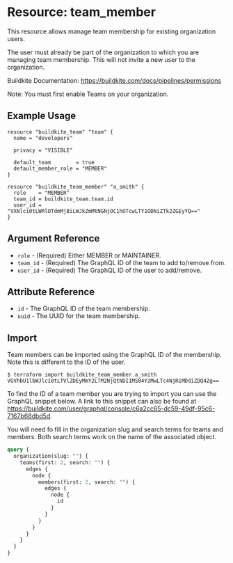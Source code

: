 # Resource: team_member

This resource allows manage team membership for existing organization users.

The user must already be part of the organization to which you are managing team membership. This will not invite a new user to the organization.

Buildkite Documentation: https://buildkite.com/docs/pipelines/permissions

Note: You must first enable Teams on your organization.

## Example Usage

```hcl
resource "buildkite_team" "team" {
  name = "developers"

  privacy = "VISIBLE"

  default_team        = true
  default_member_role = "MEMBER"
}

resource "buildkite_team_member" "a_smith" {
  role    = "MEMBER"
  team_id = buildkite_team.team.id
  user_id = "VXNlci0tLWRlOTdmMjBiLWJkZmMtNGNjOC1hOTcwLTY1ODNiZTk2ZGEyYQ=="
}
```

## Argument Reference

* `role` - (Required) Either MEMBER or MAINTAINER.
* `team_id` - (Required) The GraphQL ID of the team to add to/remove from.
* `user_id` - (Required) The GraphQL ID of the user to add/remove.

## Attribute Reference

* `id`   - The GraphQL ID of the team membership.
* `uuid` - The UUID for the team membership.

## Import

Team members can be imported using the GraphQL ID of the membership. Note this is different to the ID of the user.

```
$ terraform import buildkite_team_member.a_smith VGVhbU1lbWJlci0tLTVlZDEyMmY2LTM2NjQtNDI1MS04YzMwLTc4NjRiMDdiZDQ4Zg==
```

To find the ID of a team member you are trying to import you can use the GraphQL snippet below. A link to this snippet can also be found at https://buildkite.com/user/graphql/console/c6a2cc65-dc59-49df-95c6-7167b68dbd5d.

You will need fo fill in the organization slug and search terms for teams and members. Both search terms work on the name of the associated object.

```graphql
query {
  organization(slug: "") {
    teams(first: 2, search: "") {
      edges {
        node {
          members(first: 2, search: "") {
            edges {
              node {
                id
              }
            }
          }
        }
      }
    }
  }
}
```
